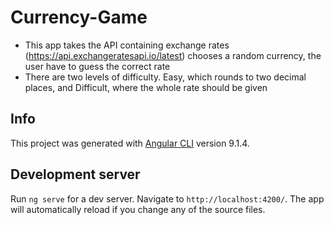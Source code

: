 # Currency-Game

* This app takes the API containing exchange rates (https://api.exchangeratesapi.io/latest)
chooses a random currency, the user have to guess the correct rate
* There are two levels of difficulty. Easy, which rounds to two decimal places, and Difficult, where the whole rate should be given

## Info

This project was generated with [Angular CLI](https://github.com/angular/angular-cli) version 9.1.4.

## Development server

Run `ng serve` for a dev server. Navigate to `http://localhost:4200/`. The app will automatically reload if you change any of the source files.

